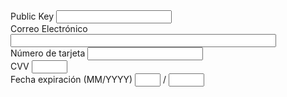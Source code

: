 <script src="https://checkout.culqi.com/v2"></script>

<div>
    <span>Public Key</span> <input name="public_key"/>
</div>
<div>
    <form>
        <div>
            <label>
            <span>Correo Electrónico</span>
            <input type="text" size="50" data-culqi="card[email]" id="card[email]">
            </label>
        </div>
        <div>
            <label>
            <span>Número de tarjeta</span>
            <input type="text" size="20" data-culqi="card[number]" id="card[number]">
            </label>
        </div>
        <div>
            <label>
            <span>CVV</span>
            <input type="text" size="4" data-culqi="card[cvv]" id="card[cvv]">
            </label>
        </div>
        <div>
            <label>
            <span>Fecha expiración (MM/YYYY)</span>
            <input size="2" data-culqi="card[exp_month]" id="card[exp_month]">
            <span>/</span>
            <input size="4" data-culqi="card[exp_year]" id="card[exp_year]">
            </label>
        </div>
    </form>
</div>

<script>
    {% include script.js %}
</script>